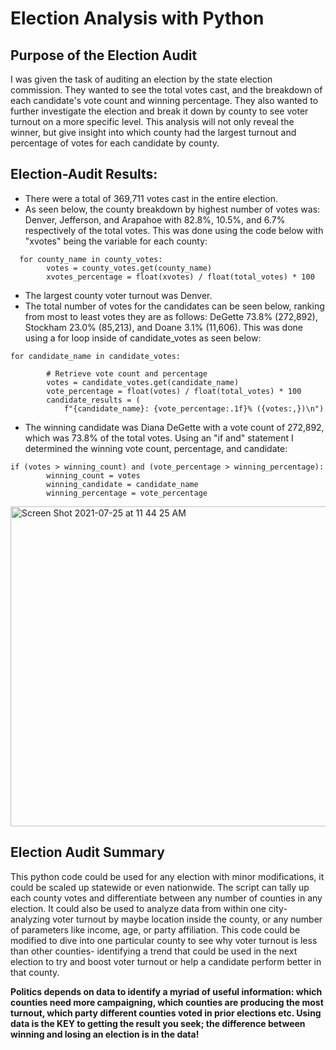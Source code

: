 # Election Analysis with Python
## Purpose of the Election Audit
I was given the task of auditing an election by the state election commission. They wanted to see the total votes cast, and the breakdown of each candidate's vote count and winning percentage. They also wanted to further investigate the election and break it down by county to see voter turnout on a more specific level. This analysis will not only reveal the winner, but give insight into which county had the largest turnout and percentage of votes for each candidate by county. 
## Election-Audit Results:
  - There were a total of 369,711 votes cast in the entire election.
  - As seen below, the county breakdown by highest number of votes was: Denver, Jefferson, and Arapahoe with 82.8%, 10.5%, and 6.7% respectively of the total votes. This was done using the code below with "xvotes" being the variable for each county:
```  
  for county_name in county_votes:
        votes = county_votes.get(county_name)
        xvotes_percentage = float(xvotes) / float(total_votes) * 100
```
  - The largest county voter turnout was Denver.
  - The total number of votes for the candidates can be seen below, ranking from most to least votes they are as follows: DeGette 73.8% (272,892), Stockham 23.0%  (85,213), and Doane 3.1% (11,606). This was done using a for loop inside of candidate_votes as seen below:
```
for candidate_name in candidate_votes:

        # Retrieve vote count and percentage
        votes = candidate_votes.get(candidate_name)
        vote_percentage = float(votes) / float(total_votes) * 100
        candidate_results = (
            f"{candidate_name}: {vote_percentage:.1f}% ({votes:,})\n")
```
  - The winning candidate was Diana DeGette with a vote count of 272,892, which was 73.8% of the total votes. Using an "if and" statement I determined the winning vote count, percentage, and candidate:
```
if (votes > winning_count) and (vote_percentage > winning_percentage):
        winning_count = votes
        winning_candidate = candidate_name
        winning_percentage = vote_percentage
```
<img width="512" alt="Screen Shot 2021-07-25 at 11 44 25 AM" src="https://user-images.githubusercontent.com/86524863/126905033-e4756f96-632d-425e-871a-ad653b56758c.png">

## Election Audit Summary
This python code could be used for any election with minor modifications, it could be scaled up statewide or even nationwide. The script can tally up each county votes and differentiate between any number of counties in any election. It could also be used to analyze data from within one city- analyzing voter turnout by maybe location inside the county, or any number of parameters like income, age, or party affiliation. This code could be modified to dive into one particular county to see why voter turnout is less than other counties- identifying a trend that could be used in the next election to try and boost voter turnout or help a candidate perform better in that county. 

**Politics depends on data to identify a myriad of useful information: which counties need more campaigning, which counties are producing the most turnout, which party different counties voted in prior elections etc. Using data is the KEY to getting the result you seek; the difference between winning and losing an election is in the data!**
